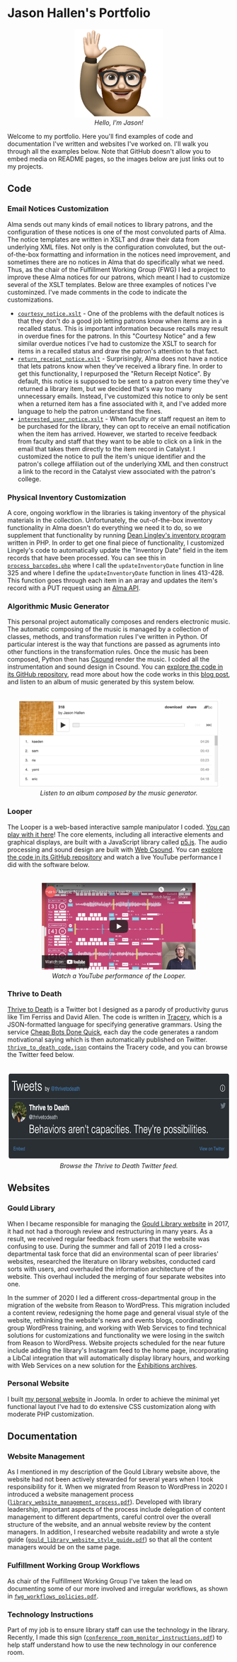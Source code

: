 # Jason Hallen's Portfolio
<p align="center"><img src="https://github.com/jasonhallen/portfolio/blob/main/images/portrait.png" title="Hello, I'm Jason!" alt="Jason Hallen portrait" height="200" style="text-align:center;">
<br>
<em>Hello, I'm Jason!</em></p>
<p>Welcome to my portfolio.  Here you'll find examples of code and documentation I've written and websites I've worked on. I'll walk you through all the examples below. Note that GitHub doesn't allow you to embed media on README pages, so the images below are just links out to my projects.</p>

## Code

### Email Notices Customization
Alma sends out many kinds of email notices to library patrons, and the configuration of these notices is one of the most convoluted parts of Alma. The notice templates are written in XSLT and draw their data from underlying XML files. Not only is the configuration convoluted, but the out-of-the-box formatting and information in the notices need improvement, and sometimes there are no notices in Alma that do specifically what we need.  Thus, as the chair of the Fulfillment Working Group (FWG) I led a project to improve these Alma notices for our patrons, which meant I had to customize several of the XSLT templates.  Below are three examples of notices I've custominzed.  I've made comments in the code to indicate the customizations.

* [`courtesy_notice.xslt`](https://github.com/jasonhallen/portfolio/blob/main/code/notices/courtesy_notice.xslt) - One of the problems with the default notices is that they don't do a good job letting patrons know when items are in a recalled status.  This is important information because recalls may result in overdue fines for the patrons.  In this "Courtesy Notice" and a few similar overdue notices I've had to customize the XSLT to search for items in a recalled status and draw the patron's attention to that fact. 
* [`return_receipt_notice.xslt`](https://github.com/jasonhallen/portfolio/blob/main/code/notices/return_receipt_notice.xslt) - Surprisingly, Alma does not have a notice that lets patrons know when they've received a library fine.  In order to get this functionality, I repurposed the "Return Receipt Notice".  By default, this notice is supposed to be sent to a patron every time they've returned a library item, but we decided that's way too many unnecessary emails.  Instead, I've customized this notice to only be sent when a returned item has a fine associated with it, and I've added more language to help the patron understand the fines.
* [`interested_user_notice.xslt`](https://github.com/jasonhallen/portfolio/blob/main/code/notices/interested_user_notice.xslt) - When faculty or staff request an item to be purchased for the library, they can opt to receive an email notification when the item has arrived.  However, we started to receive feedback from faculty and staff that they want to be able to click on a link in the email that takes them directly to the item record in Catalyst. I customized the notice to pull the item's unique identifier and the patron's college affiliation out of the underlying XML and then construct a link to the record in the Catalyst view associated with the patron's college.

### Physical Inventory Customization
A core, ongoing workflow in the libraries is taking inventory of the physical materials in the collection. Unfortunately, the out-of-the-box inventory functionality in Alma doesn't do everything we need it to do, so we supplement that functionality by running [Dean Lingley's inventory program](https://github.com/dlingley/alma_inventory) written in PHP. In order to get one final piece of functionality, I customized Lingely's code to automatically update the "Inventory Date" field in the item records that have been processed. You can see this in [`process_barcodes.php`](https://github.com/jasonhallen/portfolio/blob/main/code/inventory/process_barcodes.php) where I call the `updateInventoryDate` function in line 325 and where I define the `updateInventoryDate` function in lines 413-428. This function goes through each item in an array and updates the item's record with a PUT request using an [Alma API](https://developers.exlibrisgroup.com/alma/apis/). 

### Algorithmic Music Generator
This personal project automatically composes and renders electronic music.  The automatic composing of the music is managed by a collection of classes, methods, and transformation rules I've written in Python.  Of particular interest is the way that functions are passed as agruments into other functions in the transformation rules.  Once the music has been composed, Python then has [Csound](https://csound.com/) render the music.  I coded all the instrumentation and sound design in Csound. You can [explore the code in its GitHub repository](https://github.com/jasonhallen/music_framework), read more about how the code works in this [blog post](https://jasonhallen.com/blog/project-music-generator), and listen to an album of music generated by this system below.
<br>
<br>
<p align="center"><a href="https://jasonhallen.bandcamp.com/album/318" target="_blank"><img src="https://github.com/jasonhallen/portfolio/blob/main/images/music_generator_album.png" title="Listen to an album composed by the music generator." alt="Album composed by the music generator" height="200"></a>
<br>
<em>Listen to an album composed by the music generator.</em></p>

### Looper
The Looper is a web-based interactive sample manipulator I coded. [You can play with it here](https://jasonhallen.com/web/looper/)!  The core elements, including all interactive elements and graphical displays, are built with a JavaScript library called [p5.js](https://p5js.org/).  The audio processing and sound design are built with [Web Csound](https://csound.com/docs/web/).  You can [explore the code in its GitHub repository](https://github.com/jasonhallen/looper) and watch a live YouTube performance I did with the software below.
<br>
<br>
<p align="center"><a href="https://www.youtube.com/watch?v=5-UH1UPIE58" target="_blank"><img src="https://github.com/jasonhallen/portfolio/blob/main/images/looper_performance.png" title="Watch a YouTube performance of the Looper." alt="Looper performance on YouTube" height="200"></a>
<br>
<em>Watch a YouTube performance of the Looper.</em></p>

### Thrive to Death
[Thrive to Death](https://twitter.com/thrivetodeath) is a Twitter bot I designed as a parody of productivity gurus like Tim Ferriss and David Allen.  The code is written in [Tracery](https://tracery.io/), which is a JSON-formatted language for specifying generative grammars.  Using the service [Cheap Bots Done Quick](https://cheapbotsdonequick.com/), each day the code generates a random motivational saying which is then automatically published on Twitter.  [`thrive_to_death_code.json`](https://github.com/jasonhallen/portfolio/blob/main/code/thrive_to_death/thrive_to_death_code.json) contains the Tracery code, and you can browse the Twitter feed below.
<br>
<br>
<p align="center"><a href="https://twitter.com/thrivetodeath" target="_blank"><img src="https://github.com/jasonhallen/portfolio/blob/main/images/thrive_to_death_feed.png" title="Browse the Thrive to Death Twitter feed." alt="Thrive to Death on Twitter" height="200"></a>
<br>
<em>Browse the Thrive to Death Twitter feed.</em></p>

## Websites

### Gould Library
When I became responsible for managing the [Gould Library website](LINK) in 2017, it had not had a thorough review and restructuring in many years.  As a result, we received regular feedback from users that the website was confusing to use.  During the summer and fall of 2019 I led a cross-departmental task force that did an environmental scan of peer libraries' websites, researched the literature on library websites, conducted card sorts with users, and overhauled the information architecture of the website. This overhaul included the merging of four separate websites into one.

In the summer of 2020 I led a different cross-departmental group in the migration of the website from Reason to WordPress.  This migration included a content review, redesigning the home page and general visual style of the website, rethinking the website's news and events blogs, coordinating group WordPress training, and working with Web Services to find technical solutions for customizations and functionality we were losing in the switch from Reason to WordPress.  Website projects scheduled for the near future include adding the library's Instagram feed to the home page, incorporating a LibCal integration that will automatically display library hours, and working with Web Services on a new solution for the [Exhibitions archives](https://apps.carleton.edu/campus/library/events/calendar/past/).

### Personal Website
I built [my personal website](https://www.jasonhallen.com) in Joomla.  In order to achieve the minimal yet functional layout I've had to do extensive CSS customization along with moderate PHP customization.

## Documentation

### Website Management
As I mentioned in my description of the Gould Library website above, the website had not been actively stewarded for several years when I took responsibility for it.  When we migrated from Reason to WordPress in 2020 I introduced a website management process ([`library_website_management_process.pdf`](https://github.com/jasonhallen/portfolio/blob/main/documentation/library_website_management_process.pdf)).  Developed with library leadership, important aspects of the process include delegation of content management to different departments, careful control over the overall structure of the website, and an annual website review by the content managers.  In addition, I researched website readability and wrote a style guide ([`gould_library_website_style_guide.pdf`](https://github.com/jasonhallen/portfolio/blob/main/documentation/gould_library_website_style_guide.pdf)) so that all the content managers would be on the same page.

### Fulfillment Working Group Workflows
As chair of the Fulfillment Working Group I've taken the lead on documenting some of our more involved and irregular workflows, as shown in [`fwg_workflows_policies.pdf`](https://github.com/jasonhallen/portfolio/blob/main/documentation/fwg_workflows_policies.pdf).

### Technology Instructions
Part of my job is to ensure library staff can use the technology in the library.  Recently, I made this sign ([`conference_room_monitor_instructions.pdf`](https://github.com/jasonhallen/portfolio/blob/main/documentation/conference_room_monitor_instructions.pdf)) to help staff understand how to use the new technology in our conference room.
